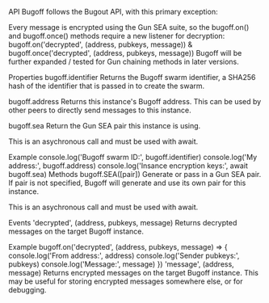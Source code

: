 API
Bugoff follows the Bugout API, with this primary exception:

Every message is encrypted using the Gun SEA suite, so the bugoff.on() and bugoff.once() methods require a new listener for decryption: bugoff.on('decrypted', (address, pubkeys, message)) & bugoff.once('decrypted', (address, pubkeys, message))
Bugoff will be further expanded / tested for Gun chaining methods in later versions.

Properties
bugoff.identifier
Returns the Bugoff swarm identifier, a SHA256 hash of the identifier that is passed in to create the swarm.

bugoff.address
Returns this instance's Bugoff address. This can be used by other peers to directly send messages to this instance.

bugoff.sea
Return the Gun SEA pair this instance is using.

This is an asychronous call and must be used with await.

Example
console.log('Bugoff swarm ID:', bugoff.identifier)
console.log('My address:', bugoff.address)
console.log('Insance encryption keys:', await bugoff.sea)
Methods
bugoff.SEA([pair])
Generate or pass in a Gun SEA pair. If pair is not specified, Bugoff will generate and use its own pair for this instance.

This is an asychronous call and must be used with await.

Events
'decrypted', (address, pubkeys, message)
Returns decrypted messages on the target Bugoff instance.

Example
bugoff.on('decrypted', (address, pubkeys, message) => {
  console.log('From address:', address)
  console.log('Sender pubkeys:', pubkeys)
  console.log('Message:', message)
})
'message', (address, message)
Returns encrypted messages on the target Bugoff instance. This may be useful for storing encrypted messages somewhere else, or for debugging.